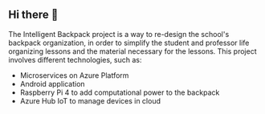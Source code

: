 ## Hi there 👋
The Intelligent Backpack project is a way to re-design the school's backpack organization, in order to simplify the student and professor life organizing lessons and the material necessary
for the lessons.
This project involves different technologies, such as:
- Microservices on Azure Platform
- Android application
- Raspberry Pi 4 to add computational power to the backpack
- Azure Hub IoT to manage devices in cloud

